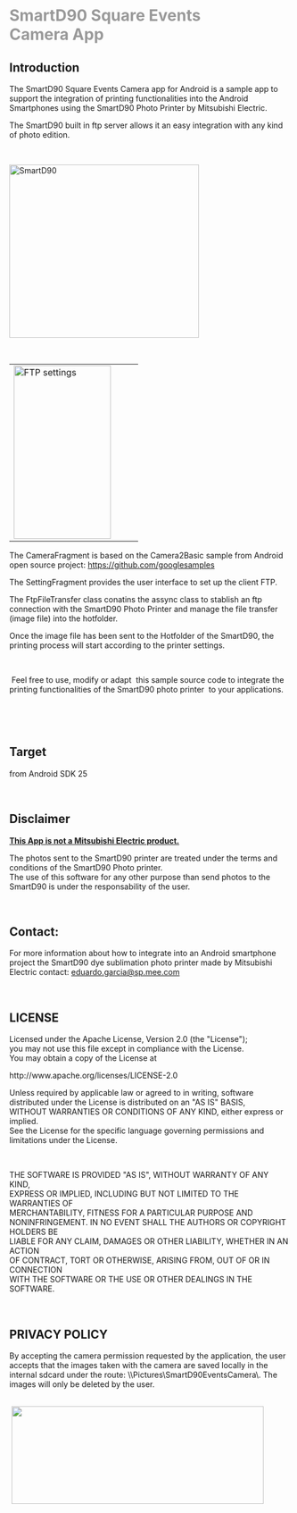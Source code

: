 <h1><span style="color: #999999;">SmartD90 Square Events Camera&nbsp;App</span></h1>
<h2>Introduction</h2>
<p>The SmartD90 Square Events Camera&nbsp;app for Android is a sample app to support the integration of printing functionalities into the Android Smartphones using the SmartD90 Photo Printer by Mitsubishi Electric.</p>
<p>The SmartD90 built in ftp server allows it an easy integration with any kind of photo edition.</p>
<p>&nbsp;</p>
<p><img src="http://www.motionstudios.es/edu/php/smartd90/smartd90.png" alt="SmartD90" width="340" height="310" /></p>
<p>&nbsp;</p>
<table border="0">
<tbody>
<tr>
<td><img src="http://www.motionstudios.es/edu/php/smartd90/screen1.png" alt="FTP settings" width="174" height="310" /></td>
<td>&nbsp;</td>
<td>&nbsp;</td>
</tr>
</tbody>
</table>
<p>The CameraFragment is based on the Camera2Basic sample from Android open source project:&nbsp;<a href="https://github.com/googlesamples">https://github.com/googlesamples</a>&nbsp;</p>
<p>The SettingFragment provides the user interface to set up the client FTP.</p>
<p>The FtpFileTransfer class conatins the assync class to stablish an ftp connection with the SmartD90 Photo Printer and manage the file transfer (image file) into the hotfolder.</p>
<p>Once the image file has been sent to the Hotfolder of the SmartD90, the printing process&nbsp;will&nbsp;start according to the printer settings.</p>
<p>&nbsp;</p>
<p>&nbsp;Feel free to use, modify or adapt &nbsp;this sample source code to integrate the printing functionalities of the SmartD90 photo printer &nbsp;to your applications.</p>
<p>&nbsp;</p>
<p>&nbsp;</p>
<h2><strong>Target</strong></h2>
<p>from Android SDK 25</p>
<p>&nbsp;</p>
<h2><strong>Disclaimer</strong></h2>
<p><strong><span style="text-decoration: underline;">This App is not a Mitsubishi Electric product.</span></strong></p>
<p>The photos sent to the SmartD90 printer are treated under the terms and conditions of the SmartD90 Photo printer.<br />The use of this software for any other purpose than send photos to the SmartD90 is under the responsability of the user.</p>
<p>&nbsp;</p>
<h2>Contact:</h2>
<p>For more information about how to integrate into an Android smartphone project the SmartD90 dye sublimation photo printer made by Mitsubishi Electric contact: <a href="mailto:edugarcia.bdn@gmail.com">eduardo.garcia@sp.mee.com</a></p>
<p>&nbsp;</p>
<h2>LICENSE</h2>
<p>Licensed under the Apache License, Version 2.0 (the "License");<br /> you may not use this file except in compliance with the License.<br /> You may obtain a copy of the License at</p>
<p>http://www.apache.org/licenses/LICENSE-2.0</p>
<p>Unless required by applicable law or agreed to in writing, software<br /> distributed under the License is distributed on an "AS IS" BASIS,<br /> WITHOUT WARRANTIES OR CONDITIONS OF ANY KIND, either express or implied.<br /> See the License for the specific language governing permissions and<br /> limitations under the License.</p>
<p>&nbsp;</p>
<p>THE SOFTWARE IS PROVIDED "AS IS", WITHOUT WARRANTY OF ANY KIND,<br />EXPRESS OR IMPLIED, INCLUDING BUT NOT LIMITED TO THE WARRANTIES OF<br />MERCHANTABILITY, FITNESS FOR A PARTICULAR PURPOSE AND<br />NONINFRINGEMENT. IN NO EVENT SHALL THE AUTHORS OR COPYRIGHT HOLDERS BE<br />LIABLE FOR ANY CLAIM, DAMAGES OR OTHER LIABILITY, WHETHER IN AN ACTION<br />OF CONTRACT, TORT OR OTHERWISE, ARISING FROM, OUT OF OR IN CONNECTION<br />WITH THE SOFTWARE OR THE USE OR OTHER DEALINGS IN THE SOFTWARE.</p>
<p>&nbsp;</p>
<h2>PRIVACY POLICY</h2>
<p>By accepting the camera permission requested by the application, the user accepts that the images taken with the camera are saved locally in the internal sdcard under the route: \\Pictures\SmartD90EventsCamera\. The images will only be deleted by the user.<br /><br /></p>
<p>&nbsp;<a title="SmartD90 Square Events Camera" href="https://play.google.com/store/apps/details?id=com.smartd90eventscamera&amp;hl=en" target="_blank"><img src="http://www.motionstudios.es/edu/php/smartd90/en_badge_web_generic.png" alt="" width="452" height="175" /></a></p>
